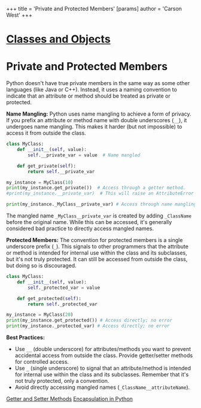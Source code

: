+++
 title = 'Private and Protected Members'
[params]
	author = 'Carson West'
+++
# [Classes and Objects](./../classes-and-objects/)
# Private and Protected Members

Python doesn't have true private members in the same way as some other languages (like Java or C++).  Instead, it uses a naming convention to indicate that an attribute or method should be treated as private or protected.

**Name Mangling:**  Python uses name mangling to achieve a form of privacy.  If you prefix an attribute or method name with double underscores (`__`),  it undergoes name mangling. This makes it harder (but not impossible) to access it from outside the class.

```python
class MyClass:
    def __init__(self, value):
        self.__private_var = value  # Name mangled

    def get_private(self):
        return self.__private_var

my_instance = MyClass(10)
print(my_instance.get_private())  # Access through a getter method.
#print(my_instance.__private_var)  # This will raise an AttributeError (most likely)

print(my_instance._MyClass__private_var) # Access through name mangling (avoid this!)
```

The mangled name `_MyClass__private_var` is created by adding `_ClassName` before the original name.  While this can be accessed, it's generally considered bad practice to directly access mangled names.

**Protected Members:**  The convention for protected members is a single underscore prefix (`_`).  This signals to other programmers that the attribute or method is intended for internal use within the class and its subclasses, but it's not truly protected.  It can still be accessed from outside the class, but doing so is discouraged.


```python
class MyClass:
    def __init__(self, value):
        self._protected_var = value

    def get_protected(self):
        return self._protected_var

my_instance = MyClass(20)
print(my_instance.get_protected()) # Access directly; no error
print(my_instance._protected_var) # Access directly; no error
```

**Best Practices:**

* Use `__` (double underscore) for attributes/methods you want to prevent accidental access from outside the class.  Provide getter/setter methods for controlled access.
* Use `_` (single underscore) to signal that an attribute/method is intended for internal use within the class and its subclasses.  Remember that it's not truly protected, only a convention.
* Avoid directly accessing mangled names (`_ClassName__attributeName`).

[Getter and Setter Methods](./../getter-and-setter-methods/)
[Encapsulation in Python](./../encapsulation-in-python/)

